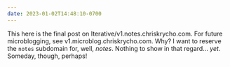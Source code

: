 ```yaml
---
date: 2023-01-02T14:48:10-0700
---
```


This here is the final post on Iterative/v1.notes.chriskrycho.com. For future microblogging, see v1.microblog.chriskrycho.com. Why? I want to reserve the `notes` subdomain for, well, *notes*. Nothing to show in that regard… *yet*. Someday, though, perhaps!